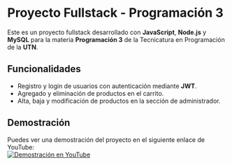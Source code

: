 # Proyecto Fullstack - Programación 3

Este es un proyecto fullstack desarrollado con **JavaScript**, **Node.js** y **MySQL** para la materia **Programación 3** de la Tecnicatura en Programación de la **UTN**.

## Funcionalidades  
- Registro y login de usuarios con autenticación mediante **JWT**.  
- Agregado y eliminación de productos en el carrito.  
- Alta, baja y modificación de productos en la sección de administrador.  

## Demostración  
Puedes ver una demostración del proyecto en el siguiente enlace de YouTube:  
[![Demostración en YouTube](https://img.youtube.com/vi/T0_5VqUJmuw/0.jpg)](https://youtu.be/T0_5VqUJmuw)  
